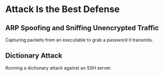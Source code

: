 # Attack Is the Best Defense

## ARP Spoofing and Sniffing Unencrypted Traffic
Capturing packets from an executable to grab a password it transmits.

## Dictionary Attack
Running a dictionary attack against an SSH server.
